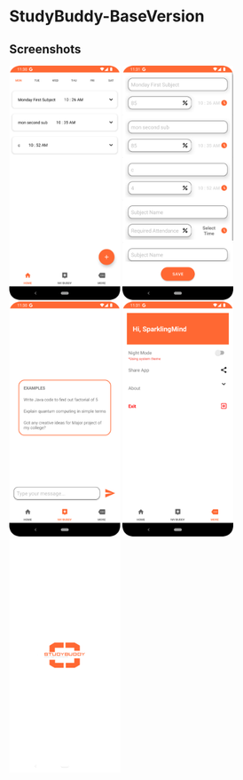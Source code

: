 # StudyBuddy-BaseVersion

## Screenshots

<img src="sb1.png" alt="Screen 1" width="200" style="margin-right: 20"/> <img src="sb2.png" alt="Screen 1" width="200"/> <img src="sb3.png" alt="Screen 1" width="200"/>
<img src="sb4.png" alt="Screen 1" width="200" style="margin-right: 20"/> <img src="sb5.png" alt="Screen 1" width="200"/>
